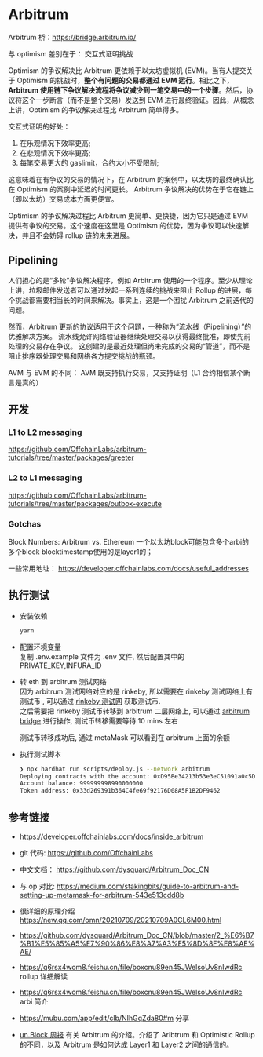 # Arbitrum

Arbitrum 桥：https://bridge.arbitrum.io/

与 optimism 差别在于： 交互式证明挑战

Optimism 的争议解决比 Arbitrum 更依赖于以太坊虚拟机 (EVM)。当有人提交关于 Optimism 的挑战时，**整个有问题的交易都通过 EVM 运行**。相比之下，**Arbitrum 使用链下争议解决流程将争议减少到一笔交易中的一个步骤**。然后，协议将这个一步断言（而不是整个交易）发送到 EVM 进行最终验证。因此，从概念上讲，Optimism 的争议解决过程比 Arbitrum 简单得多。

交互式证明的好处：

1. 在乐观情况下效率更高;
2. 在悲观情况下效率更高;
3. 每笔交易更大的 gaslimit，合约大小不受限制;

这意味着在有争议的交易的情况下，在 Arbitrum 的案例中，以太坊的最终确认比在 Optimism 的案例中延迟的时间更长。
Arbitrum 争议解决的优势在于它在链上（即以太坊）交易成本方面更便宜。

Optimism 的争议解决过程比 Arbitrum 更简单、更快捷，因为它只是通过 EVM 提供有争议的交易。这个速度在这里是 Optimism 的优势，因为争议可以快速解决，并且不会妨碍 rollup 链的未来进展。

## Pipelining

人们担心的是“多轮”争议解决程序，例如 Arbitrum 使用的一个程序。至少从理论上讲，垃圾邮件发送者可以通过发起一系列连续的挑战来阻止 Rollup 的进展，每个挑战都需要相当长的时间来解决。事实上，这是一个困扰 Arbitrum 之前迭代的问题。

然而，Arbitrum 更新的协议适用于这个问题，一种称为“流水线（Pipelining）”的优雅解决方案。 流水线允许网络验证器继续处理交易以获得最终批准，即使先前处理的交易存在争议。 这创建的是最近处理但尚未完成的交易的“管道”，而不是阻止排序器处理交易和网络各方提交挑战的瓶颈。

AVM 与 EVM 的不同：
AVM 既支持执行交易，又支持证明（L1 合约相信某个断言是真的）

## 开发
### L1 to L2 messaging
https://github.com/OffchainLabs/arbitrum-tutorials/tree/master/packages/greeter
### L2 to L1 messaging
https://github.com/OffchainLabs/arbitrum-tutorials/tree/master/packages/outbox-execute

### Gotchas
Block Numbers: Arbitrum vs. Ethereum
一个以太坊block可能包含多个arbi的多个block
blocktimestamp使用的是layer1的；

一些常用地址：
https://developer.offchainlabs.com/docs/useful_addresses



## 执行测试

- 安装依赖

  ```bash
  yarn
  ```

- 配置环境变量  
  复制 .env.example 文件为 .env 文件, 然后配置其中的 PRIVATE_KEY,INFURA_ID

- 转 eth 到 arbitrum 测试网络  
  因为 arbitrum 测试网络对应的是 rinkeby, 所以需要在 rinkeby 测试网络上有测试币 , 可以通过 [rinkeby 测试网](https://faucet.rinkeby.io/) 获取测试币.  
  之后需要把 rinkeby 测试币转移到 arbitrum 二层网络上, 可以通过 [arbitrum bridge](https://bridge.arbitrum.io/) 进行操作, 测试币转移需要等待 10 mins 左右

  测试币转移成功后, 通过 metaMask 可以看到在 arbitrum 上面的余额

- 执行测试脚本

  ```bash
  ❯ npx hardhat run scripts/deploy.js --network arbitrum
  Deploying contracts with the account: 0xD95Be34213b53e3eC51091a0c5De07641Fc1728e
  Account balance: 999999998990000000
  Token address: 0x33d269391b364C4fe69f92176D08A5F1B2DF9462
  ```

## 参考链接

- https://developer.offchainlabs.com/docs/inside_arbitrum
- git 代码: https://github.com/OffchainLabs
- 中文文档： https://github.com/dysquard/Arbitrum_Doc_CN
- 与 op 对比: https://medium.com/stakingbits/guide-to-arbitrum-and-setting-up-metamask-for-arbitrum-543e513cdd8b
- 很详细的原理介绍
  https://new.qq.com/omn/20210709/20210709A0CL6M00.html

- https://github.com/dysquard/Arbitrum_Doc_CN/blob/master/2_%E6%B7%B1%E5%85%A5%E7%90%86%E8%A7%A3%E5%8D%8F%E8%AE%AE/
- https://q6rsx4wom8.feishu.cn/file/boxcnu89en45JWelsoUv8nIwdRc rollup 详细解读
- https://q6rsx4wom8.feishu.cn/file/boxcnu89en45JWelsoUv8nIwdRc arbi 简介
- https://mubu.com/app/edit/clb/NIhGqZda80#m 分享
- [un.Block 周报](https://zhuanlan.zhihu.com/p/419000613) 有关 Arbitrum 的介绍。介绍了 Aribtrum 和 Optimistic Rollup 的不同，以及 Arbitrum 是如何达成 Layer1 和 Layer2 之间的通信的。
